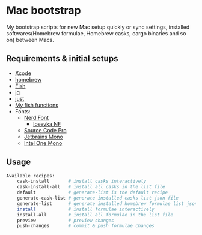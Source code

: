 # Mac bootstrap
My bootstrap scripts for new Mac setup quickly or sync settings, installed softwares(Homebrew formulae, Homebrew casks, cargo binaries and so on) between Macs. 

## Requirements & initial setups
- [Xcode](https://developer.apple.com/xcode/)
- [homebrew](https://brew.sh)
- [Fish](https://fishshell.com)
- [jq](https://stedolan.github.io/jq/)
- [just](https://just.systems)
- [My fish functions](https://github.com/azone/fish-functions)
- Fonts:
  - [Nerd Font](https://www.nerdfonts.com/)
    - [Iosevka NF](https://github.com/ryanoasis/nerd-fonts/tree/master/patched-fonts/Iosevka)
  - [Source Code Pro](https://github.com/adobe-fonts/source-code-pro)
  - [Jetbrains Mono](https://www.jetbrains.com/lp/mono/)
  - [Intel One Mono](https://github.com/intel/intel-one-mono)

## Usage
```bash
Available recipes:
    cask-install       # install casks interactively
    cask-install-all   # install all casks in the list file
    default            # generate-list is the default recipe
    generate-cask-list # generate installed casks list json file
    generate-list      # generate installed homebrew formulae list json file
    install            # install formulae interactively
    install-all        # install all formulae in the list file
    preview            # preview changes
    push-changes       # commit & push formulae changes
```
